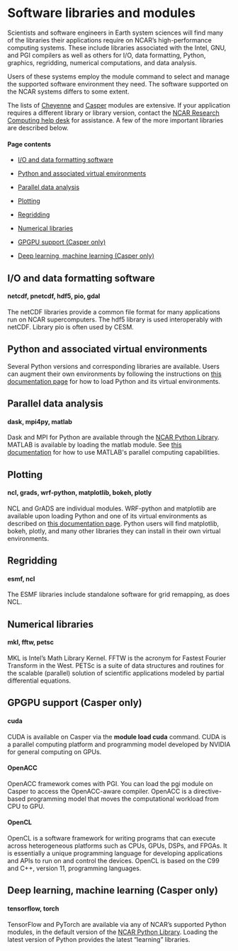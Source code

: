 # Software libraries and modules

Scientists and software engineers in Earth system sciences will find
many of the libraries their applications require on NCAR’s
high-performance computing systems. These include libraries associated
with the Intel, GNU, and PGI compilers as well as others for I/O, data
formatting, Python, graphics, regridding, numerical computations, and
data analysis.

Users of these systems employ the module command to select and manage
the supported software environment they need. The software supported on
the NCAR systems differs to some extent.

The lists
of [Cheyenne](file:////display/RC/Software+on+Cheyenne) and [Casper](file:////display/RC/Software+modules+and+packages) modules
are extensive. If your application requires a different library or
library version, contact the [<u>NCAR Research Computing help
desk</u>](https://rchelp.ucar.edu/) for assistance. A few of the more
important libraries are described below.

#### Page contents

- [I/O and data formatting
  software](#Softwarelibrariesandmodules-I/Oanddataf)

- [Python and associated virtual
  environments](#Softwarelibrariesandmodules-Pythonandas)

- [Parallel data analysis](#Softwarelibrariesandmodules-Paralleldat)

- [Plotting](#Softwarelibrariesandmodules-Plotting)

- [Regridding](#Softwarelibrariesandmodules-Regridding)

- [Numerical libraries](#Softwarelibrariesandmodules-Numericalli)

- [GPGPU support (Casper
  only)](#Softwarelibrariesandmodules-GPGPUsuppor)

- [Deep learning, machine learning (Casper
  only)](#Softwarelibrariesandmodules-Deeplearnin)

## I/O and data formatting software

#### netcdf, pnetcdf, hdf5, pio, gdal

The netCDF libraries provide a common file format for many applications
run on NCAR supercomputers. The hdf5 library is used interoperably with
netCDF. Library pio is often used by CESM.

## Python and associated virtual environments

Several Python versions and corresponding libraries are available. Users
can augment their own environments by following the instructions
on [this documentation
page](file:////display/RC/Using+Conda+and+Python) for how to load Python
and its virtual environments.

## Parallel data analysis

#### dask, mpi4py, matlab

Dask and MPI for Python are available through the [NCAR Python
Library](file:////display/RC/Using+Conda+and+Python). MATLAB is
available by loading the matlab module. See [this
documentation](file:////display/RC/MATLAB+Parallel+Computing+Toolbox+on+Casper+and+Cheyenne) for
how to use MATLAB's parallel computing capabilities.

## Plotting

#### ncl, grads, wrf-python, matplotlib, bokeh, plotly

NCL and GrADS are individual modules. WRF-python and matplotlib are
available upon loading Python and one of its virtual environments as
described on [this documentation
page](file:////display/RC/Using+Conda+and+Python). Python users will
find matplotlib, bokeh, plotly, and many other libraries they can
install in their own virtual environments.

## Regridding

#### esmf, ncl

The ESMF libraries include standalone software for grid remapping, as
does NCL.

## Numerical libraries

#### mkl, fftw, petsc

MKL is Intel’s Math Library Kernel. FFTW is the acronym for Fastest
Fourier Transform in the West. PETSc is a suite of data structures and
routines for the scalable (parallel) solution of scientific applications
modeled by partial differential equations. 

## GPGPU support (Casper only)

#### cuda

CUDA is available on Casper via the **module load cuda** command. CUDA
is a parallel computing platform and programming model developed by
NVIDIA for general computing on GPUs.

#### OpenACC

OpenACC framework comes with PGI. You can load the pgi module on Casper
to access the OpenACC-aware compiler. OpenACC is a directive-based
programming model that moves the computational workload from CPU to GPU.

#### OpenCL

OpenCL is a software framework for writing programs that can execute
across heterogeneous platforms such as CPUs, GPUs, DSPs, and FPGAs. It
is essentially a unique programming language for developing applications
and APIs to run on and control the devices. OpenCL is based on the C99
and C++, version 11, programming languages.

## Deep learning, machine learning (Casper only)

#### tensorflow, torch

TensorFlow and PyTorch are available via any of NCAR’s supported Python
modules, in the default version of the [NCAR Python
Library](file:////display/RC/Using+Conda+and+Python). Loading the latest
version of Python provides the latest “learning” libraries.

